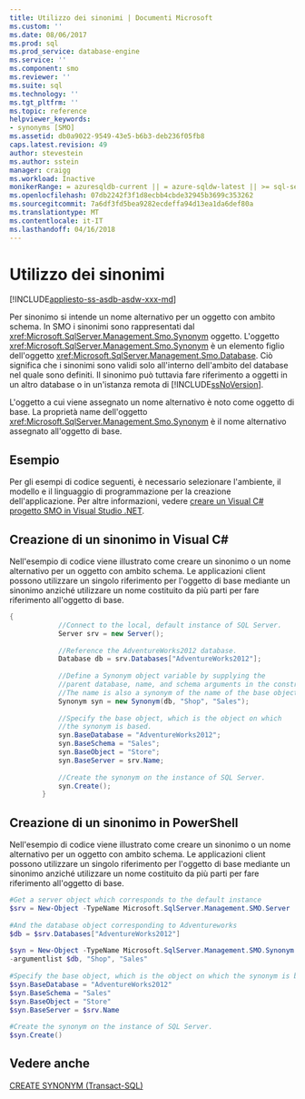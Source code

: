 ```yaml
---
title: Utilizzo dei sinonimi | Documenti Microsoft
ms.custom: ''
ms.date: 08/06/2017
ms.prod: sql
ms.prod_service: database-engine
ms.service: ''
ms.component: smo
ms.reviewer: ''
ms.suite: sql
ms.technology: ''
ms.tgt_pltfrm: ''
ms.topic: reference
helpviewer_keywords:
- synonyms [SMO]
ms.assetid: db0a9022-9549-43e5-b6b3-deb236f05fb8
caps.latest.revision: 49
author: stevestein
ms.author: sstein
manager: craigg
ms.workload: Inactive
monikerRange: = azuresqldb-current || = azure-sqldw-latest || >= sql-server-2016 || = sqlallproducts-allversions
ms.openlocfilehash: 07db2242f3f1d8ecbb4cbde32945b3699c353262
ms.sourcegitcommit: 7a6df3fd5bea9282ecdeffa94d13ea1da6def80a
ms.translationtype: MT
ms.contentlocale: it-IT
ms.lasthandoff: 04/16/2018
---
```

# <a name="using-synonyms"></a>Utilizzo dei sinonimi
[!INCLUDE[appliesto-ss-asdb-asdw-xxx-md](../../../includes/appliesto-ss-asdb-asdw-xxx-md.md)]

  Per sinonimo si intende un nome alternativo per un oggetto con ambito schema. In SMO i sinonimi sono rappresentati dal <xref:Microsoft.SqlServer.Management.Smo.Synonym> oggetto. L'oggetto <xref:Microsoft.SqlServer.Management.Smo.Synonym> è un elemento figlio dell'oggetto <xref:Microsoft.SqlServer.Management.Smo.Database>. Ciò significa che i sinonimi sono validi solo all'interno dell'ambito del database nel quale sono definiti. Il sinonimo può tuttavia fare riferimento a oggetti in un altro database o in un'istanza remota di [!INCLUDE[ssNoVersion](../../../includes/ssnoversion-md.md)].  
  
 L'oggetto a cui viene assegnato un nome alternativo è noto come oggetto di base. La proprietà name dell'oggetto <xref:Microsoft.SqlServer.Management.Smo.Synonym> è il nome alternativo assegnato all'oggetto di base.  
  
## <a name="example"></a>Esempio  
 Per gli esempi di codice seguenti, è necessario selezionare l'ambiente, il modello e il linguaggio di programmazione per la creazione dell'applicazione. Per altre informazioni, vedere [creare un Visual C&#35; progetto SMO in Visual Studio .NET](../../../relational-databases/server-management-objects-smo/how-to-create-a-visual-csharp-smo-project-in-visual-studio-net.md).  
  
## <a name="creating-a-synonym-in-visual-c"></a>Creazione di un sinonimo in Visual C#  
 Nell'esempio di codice viene illustrato come creare un sinonimo o un nome alternativo per un oggetto con ambito schema. Le applicazioni client possono utilizzare un singolo riferimento per l'oggetto di base mediante un sinonimo anziché utilizzare un nome costituito da più parti per fare riferimento all'oggetto di base.  
  
```csharp  
{  
            //Connect to the local, default instance of SQL Server.   
            Server srv = new Server();  
  
            //Reference the AdventureWorks2012 database.   
            Database db = srv.Databases["AdventureWorks2012"];  
  
            //Define a Synonym object variable by supplying the   
            //parent database, name, and schema arguments in the constructor.   
            //The name is also a synonym of the name of the base object.   
            Synonym syn = new Synonym(db, "Shop", "Sales");  
  
            //Specify the base object, which is the object on which   
            //the synonym is based.   
            syn.BaseDatabase = "AdventureWorks2012";  
            syn.BaseSchema = "Sales";  
            syn.BaseObject = "Store";  
            syn.BaseServer = srv.Name;  
  
            //Create the synonym on the instance of SQL Server.   
            syn.Create();  
        }  
```  
  
## <a name="creating-a-synonym-in-powershell"></a>Creazione di un sinonimo in PowerShell  
 Nell'esempio di codice viene illustrato come creare un sinonimo o un nome alternativo per un oggetto con ambito schema. Le applicazioni client possono utilizzare un singolo riferimento per l'oggetto di base mediante un sinonimo anziché utilizzare un nome costituito da più parti per fare riferimento all'oggetto di base.  
  
```powershell  
#Get a server object which corresponds to the default instance  
$srv = New-Object -TypeName Microsoft.SqlServer.Management.SMO.Server  
  
#And the database object corresponding to Adventureworks  
$db = $srv.Databases["AdventureWorks2012"]  
  
$syn = New-Object -TypeName Microsoft.SqlServer.Management.SMO.Synonym `  
-argumentlist $db, "Shop", "Sales"  
  
#Specify the base object, which is the object on which the synonym is based.  
$syn.BaseDatabase = "AdventureWorks2012"  
$syn.BaseSchema = "Sales"  
$syn.BaseObject = "Store"  
$syn.BaseServer = $srv.Name  
  
#Create the synonym on the instance of SQL Server.  
$syn.Create()  
```  
  
## <a name="see-also"></a>Vedere anche  
 [CREATE SYNONYM &#40;Transact-SQL&#41;](../../../t-sql/statements/create-synonym-transact-sql.md)  
  
  
